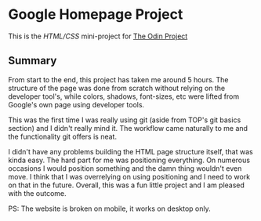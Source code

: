 # Google Homepage Project
This is the *HTML/CSS* mini-project for [The Odin Project](https://www.theodinproject.com/courses/web-development-101/lessons/html-css)

## Summary
From start to the end, this project has taken me around 5 hours. The structure of the page was done from scratch without relying on the developer tool's, while colors, shadows, font-sizes, etc were lifted from Google's own page using developer tools.

This was the first time I was really using git (aside from TOP's git basics section) and I didn't really mind it. The workflow came naturally to me and the functionality git offers is neat.

I didn't have any problems building the HTML page structure itself, that was kinda easy. The hard part for me was positioning everything. On numerous occasions I would position something and the damn thing wouldn't even move. I think that I was overrelying on using positioning and I need to work on that in the future. Overall, this was a fun little project and I am pleased with the outcome.

PS: The website is broken on mobile, it works on desktop only.
